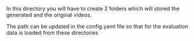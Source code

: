 In this directory you will have to create 2 folders which will stored the generated and the original videos.

The path can be updated in the config.yaml file so that for the evaluation data is loaded from these directories
